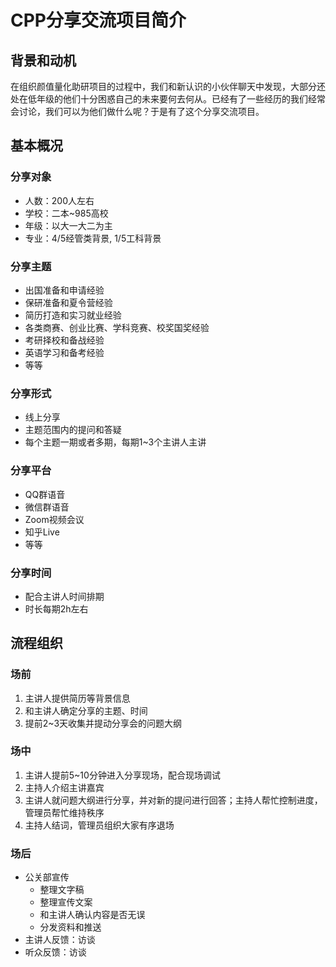 # CPP分享交流项目简介

## 背景和动机

在组织颜值量化助研项目的过程中，我们和新认识的小伙伴聊天中发现，大部分还处在低年级的他们十分困惑自己的未来要何去何从。已经有了一些经历的我们经常会讨论，我们可以为他们做什么呢？于是有了这个分享交流项目。


## 基本概况

### 分享对象

- 人数：200人左右
- 学校：二本~985高校
- 年级：以大一大二为主
- 专业：4/5经管类背景, 1/5工科背景

### 分享主题

- 出国准备和申请经验
- 保研准备和夏令营经验
- 简历打造和实习就业经验
- 各类商赛、创业比赛、学科竞赛、校奖国奖经验
- 考研择校和备战经验
- 英语学习和备考经验
- 等等

### 分享形式

- 线上分享
- 主题范围内的提问和答疑
- 每个主题一期或者多期，每期1~3个主讲人主讲

### 分享平台

- QQ群语音
- 微信群语音
- Zoom视频会议
- 知乎Live
- 等等

### 分享时间

- 配合主讲人时间排期
- 时长每期2h左右


## 流程组织

### 场前

1. 主讲人提供简历等背景信息
2. 和主讲人确定分享的主题、时间
3. 提前2~3天收集并提动分享会的问题大纲

### 场中
1. 主讲人提前5~10分钟进入分享现场，配合现场调试
2. 主持人介绍主讲嘉宾
3. 主讲人就问题大纲进行分享，并对新的提问进行回答；主持人帮忙控制进度，管理员帮忙维持秩序
4. 主持人结词，管理员组织大家有序退场

### 场后

- 公关部宣传
  - 整理文字稿
  - 整理宣传文案
  - 和主讲人确认内容是否无误
  - 分发资料和推送
- 主讲人反馈：访谈
- 听众反馈：访谈
